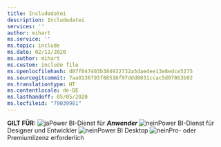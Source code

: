 ```yaml
---
title: Includedatei
description: Includedatei
services: ''
author: mihart
ms.service: ''
ms.topic: include
ms.date: 02/11/2020
ms.author: mihart
ms.custom: include file
ms.openlocfilehash: d07f047403b384932732a5daedee13e8edce5275
ms.sourcegitcommit: 7aa0136f93f88516f97ddd8031ccac5d07863b92
ms.translationtype: HT
ms.contentlocale: de-DE
ms.lasthandoff: 05/05/2020
ms.locfileid: "79039981"
---
```

<Token>**GILT FÜR:** ![ja](media/yes.png)Power BI-Dienst für ***Anwender*** ![nein](media/no.png)Power BI-Dienst für Designer und Entwickler ![nein](media/no.png)Power BI Desktop ![nein](media/no.png)Pro- oder Premiumlizenz erforderlich   </Token>